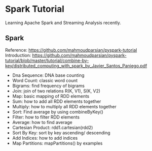 # Spark Tutorial

Learning Apache Spark and Streaming Analysis recently.

## Spark
Reference: https://github.com/mahmoudparsian/pyspark-tutorial    
Introduction: https://github.com/mahmoudparsian/pyspark-tutorial/blob/master/tutorial/combine-by-key/distributed_computing_with_spark_by_Javier_Santos_Paniego.pdf

- Dna Sequence: DNA base counting
- Word Count: classic word count
- Bigrams: find frequency of bigrams
- Join: join of two relations R(K, V1), S(K, V2)
- Map: basic mapping of RDD elements
- Sum: how to add all RDD elements together
- Multiply: how to multiply all RDD elements together
- Sort: Find average by using combineByKey()
- Filter: how to filter RDD elements
- Average: how to find average
- Cartesian Product: rdd1.cartesian(rdd2)
- Sort By Key: sort by key ascending/ descending
- Add Indices: how to add indices
- Map Partitions: mapPartitions() by examples
